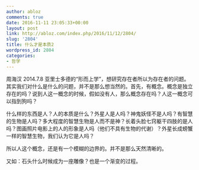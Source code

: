 ```yaml
---
author: abloz
comments: true
date: 2016-11-11 23:05:33+00:00
layout: post
link: http://abloz.com/index.php/2016/11/12/2804/
slug: '2804'
title: 什么才是本质2
wordpress_id: 2804
categories:
- 哲学
---
```


周海汉 2014.7.8
亚里士多德的“形而上学”，想研究存在者所以为存在者的问题。其实我们对什么是什么的问题，并不是那么想当然的。首先，有概念。概念是独立存在的吗？说到人这一概念的时候，假如没有人，那么概念存在吗？人这一概念可以指到狗吗？

什么样的东西是人？人的本质是什么？外星人是人吗？神鬼妖怪不是人吗？有智慧的生物是人吗？多大程度的智慧生物是人而不是神？长着头脸七窍躯干四肢的是人吗？图画照片电影上的人的形象是人吗（他们不具有生物的代谢）？外星长成螃蟹一样的智慧生物，我们认为它是人吗？

所以人这个概念，还是有一个模糊的边界的。并不是那么天然清晰的。

又如：石头什么时候成为一座雕像？也是一个渐变的过程。
